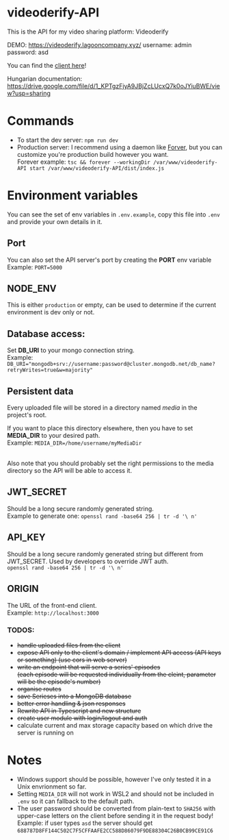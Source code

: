 # videoderify-API
This is the API for my video sharing platform: Videoderify 

DEMO: https://videoderify.lagooncompany.xyz/
username: admin
password: asd

You can find the [client here](https://github.com/anymus0/videoderify-react-client)!

Hungarian documentation: https://drive.google.com/file/d/1_KPTgzFjyA9JBjZcLUcxQ7k0oJYiuBWE/view?usp=sharing

# Commands
- To start the dev server: `npm run dev`
- Production server: I recommend using a daemon like [Forver](https://www.npmjs.com/package/forever), but you can customize you're production build however you want.
  <br>Forever example: `tsc && forever --workingDir /var/www/videoderify-API start /var/www/videoderify-API/dist/index.js`

# Environment variables
You can see the set of env variables in `.env.example`, copy this file into `.env` and provide your own details in it.

## Port
You can also set the API server's port by creating the **PORT** env variable
<br>Example: `PORT=5000`

## NODE_ENV
This is either `production` or empty, can be used to determine if the current environment is dev only or not.

## Database access:
Set **DB_URI** to your mongo connection string.
<br>Example: `DB_URI="mongodb+srv://username:password@cluster.mongodb.net/db_name?retryWrites=true&w=majority"`

## Persistent data
Every uploaded file will be stored in a directory named *media* in the project's root.

If you want to place this directory elsewhere, then you have to set **MEDIA_DIR** to your desired path.
<br>Example: `MEDIA_DIR=/home/username/myMediaDir`

<br>Also note that you should probably set the right permissions to the media directory so the API will be able to access it.

## JWT_SECRET
Should be a long secure randomly generated string.
<br>Example to generate one: ```openssl rand -base64 256 | tr -d '\ n'```

## API_KEY
Should be a long secure randomly generated string but different from JWT_SECRET. Used by developers to override JWT auth.
<br>````openssl rand -base64 256 | tr -d '\ n'````

## ORIGIN
The URL of the front-end client.
<br> Example: `http://localhost:3000`

### TODOS: 
- ~~handle uploaded files from the client~~
- ~~expose API only to the client's domain / implement API access (API keys or something) (use cors in web server)~~
- ~~write an endpoint that will serve a series' episodes <br>(each episode will be requested individually from the cleint, parameter will be the episode's number)~~
- ~~organise routes~~
- ~~save Serieses into a MongoDB database~~
- ~~better error handling & json responses~~
- ~~Rewrite API in Typescript and new structure~~
- ~~create user module with login/logout and auth~~
- calculate current and max storage capacity based on which drive the server is running on

# Notes
- Windows support should be possible, however I've only tested it in a Unix envrionment so far.
- Setting `MEDIA_DIR` will not work in WSL2 and should not be included in `.env` so it can fallback to the default path.
- The user password should be converted from plain-text to `SHA256` with upper-case letters on the client before sending it in the request body!
  <br> Example: if user types `asd` the server should get `688787D8FF144C502C7F5CFFAAFE2CC588D86079F9DE88304C26B0CB99CE91C6`

